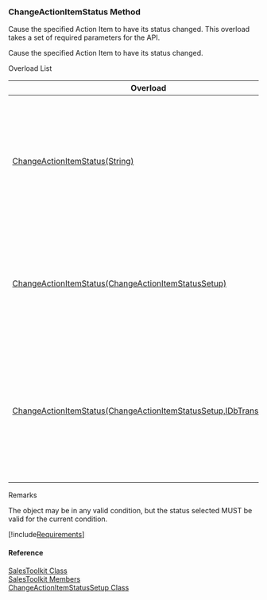 ﻿### ChangeActionItemStatus Method

Cause the specified Action Item to have its status changed. This overload takes a set of required parameters for the API.

Cause the specified Action Item to have its status changed.

Overload List

| Overload | Description |
| --- | --- |
| [ChangeActionItemStatus(String)](FChoice.Toolkits.Clarify~FChoice.Toolkits.Clarify.Sales.SalesToolkit~ChangeActionItemStatus(String).md) | Cause the specified Action Item to have its status changed. This overload takes a set of required parameters for the API.   |
| [ChangeActionItemStatus(ChangeActionItemStatusSetup)](FChoice.Toolkits.Clarify~FChoice.Toolkits.Clarify.Sales.SalesToolkit~ChangeActionItemStatus(ChangeActionItemStatusSetup).md) | Cause the specified Action Item to have its status changed. This overload takes a setup object.   |
| [ChangeActionItemStatus(ChangeActionItemStatusSetup,IDbTransaction)](FChoice.Toolkits.Clarify~FChoice.Toolkits.Clarify.Sales.SalesToolkit~ChangeActionItemStatus(ChangeActionItemStatusSetup,IDbTransaction).md) | Cause the specified Action Item to have its status changed. This overload takes a setup object and a database transaction.   |

Remarks

The object may be in any valid condition, but the status selected MUST be valid for the current condition.

[!include[Requirements](../partials/requirements.md)]



#### Reference

[SalesToolkit Class](FChoice.Toolkits.Clarify~FChoice.Toolkits.Clarify.Sales.SalesToolkit.md)  
[SalesToolkit Members](FChoice.Toolkits.Clarify~FChoice.Toolkits.Clarify.Sales.SalesToolkit_members.md)  
[ChangeActionItemStatusSetup Class](FChoice.Toolkits.Clarify~FChoice.Toolkits.Clarify.Sales.ChangeActionItemStatusSetup.md)